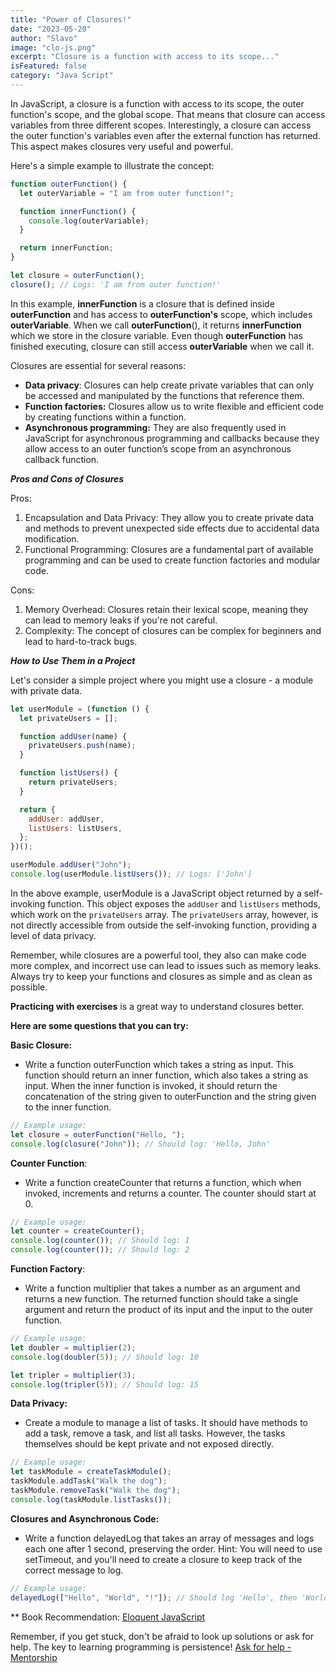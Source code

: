 ```yaml
---
title: "Power of Closures!"
date: "2023-05-20"
author: "Slavo"
image: "clo-js.png"
excerpt: "Closure is a function with access to its scope..."
isFeatured: false
category: "Java Script"
---
```


In JavaScript, a closure is a function with access to its scope, the outer function's scope, and the global scope. That means that closure can access variables from three different scopes. Interestingly, a closure can access the outer function's variables even after the external function has returned. This aspect makes closures very useful and powerful.

Here's a simple example to illustrate the concept:

```javascript
function outerFunction() {
  let outerVariable = "I am from outer function!";

  function innerFunction() {
    console.log(outerVariable);
  }

  return innerFunction;
}

let closure = outerFunction();
closure(); // Logs: 'I am from outer function!'
```

In this example, **innerFunction** is a closure that is defined inside **outerFunction** and has access to **outerFunction's** scope, which includes **outerVariable**. When we call **outerFunction**(), it returns **innerFunction** which we store in the closure variable. Even though **outerFunction** has finished executing, closure can still access **outerVariable** when we call it.

Closures are essential for several reasons:

- **Data privacy**: Closures can help create private variables that can only be accessed and manipulated by the functions that reference them.
- **Function factories:** Closures allow us to write flexible and efficient code by creating functions within a function.
- **Asynchronous programming:** They are also frequently used in JavaScript for asynchronous programming and callbacks because they allow access to an outer function’s scope from an asynchronous callback function.

**_Pros and Cons of Closures_**

Pros:

1. Encapsulation and Data Privacy: They allow you to create private data and methods to prevent unexpected side effects due to accidental data modification.
2. Functional Programming: Closures are a fundamental part of available programming and can be used to create function factories and modular code.

Cons:

1. Memory Overhead: Closures retain their lexical scope, meaning they can lead to memory leaks if you're not careful.
2. Complexity: The concept of closures can be complex for beginners and lead to hard-to-track bugs.

**_How to Use Them in a Project_**

Let's consider a simple project where you might use a closure - a module with private data.

```javascript
let userModule = (function () {
  let privateUsers = [];

  function addUser(name) {
    privateUsers.push(name);
  }

  function listUsers() {
    return privateUsers;
  }

  return {
    addUser: addUser,
    listUsers: listUsers,
  };
})();

userModule.addUser("John");
console.log(userModule.listUsers()); // Logs: ['John']
```

In the above example, userModule is a JavaScript object returned by a self-invoking function. This object exposes the `addUser` and `listUsers` methods, which work on the `privateUsers` array. The `privateUsers` array, however, is not directly accessible from outside the self-invoking function, providing a level of data privacy.

Remember, while closures are a powerful tool, they also can make code more complex, and incorrect use can lead to issues such as memory leaks. Always try to keep your functions and closures as simple and as clean as possible.

**Practicing with exercises** is a great way to understand closures better.

**Here are some questions that you can try:**

**Basic Closure:**

- Write a function outerFunction which takes a string as input. This function should return an inner function, which also takes a string as input. When the inner function is invoked, it should return the concatenation of the string given to outerFunction and the string given to the inner function.

```javascript
// Example usage:
let closure = outerFunction("Hello, ");
console.log(closure("John")); // Should log: 'Hello, John'
```

**Counter Function**:

- Write a function createCounter that returns a function, which when invoked, increments and returns a counter. The counter should start at 0.

```javascript
// Example usage:
let counter = createCounter();
console.log(counter()); // Should log: 1
console.log(counter()); // Should log: 2
```

**Function Factory**:

- Write a function multiplier that takes a number as an argument and returns a new function. The returned function should take a single argument and return the product of its input and the input to the outer function.

```javascript
// Example usage:
let doubler = multiplier(2);
console.log(doubler(5)); // Should log: 10

let tripler = multiplier(3);
console.log(tripler(5)); // Should log: 15
```

**Data Privacy:**

- Create a module to manage a list of tasks. It should have methods to add a task, remove a task, and list all tasks. However, the tasks themselves should be kept private and not exposed directly.

```javascript
// Example usage:
let taskModule = createTaskModule();
taskModule.addTask("Walk the dog");
taskModule.removeTask("Walk the dog");
console.log(taskModule.listTasks());
```

**Closures and Asynchronous Code:**

- Write a function delayedLog that takes an array of messages and logs each one after 1 second, preserving the order. Hint: You will need to use setTimeout, and you'll need to create a closure to keep track of the correct message to log.

```javascript
// Example usage:
delayedLog(["Hello", "World", "!"]); // Should log 'Hello', then 'World', then '!', each one second apart
```

\*\* Book Recommendation: [Eloquent JavaScript](https://amzn.to/44UeeZ6)

Remember, if you get stuck, don't be afraid to look up solutions or ask for help. The key to learning programming is persistence! [Ask for help - Mentorship](/contact)
